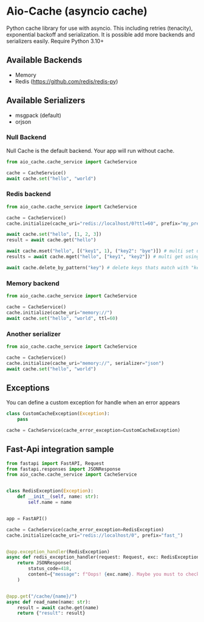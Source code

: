# Aio-Cache (asyncio cache)
Python cache library for use with asyncio. This including retries (tenacity), exponential backoff and serialization.
It is possible add more backends and serializers easily.
Require Python 3.10+


## Available Backends
* Memory
* Redis (https://github.com/redis/redis-py)

## Available Serializers
* msgpack (default)
* orjson


### Null Backend
Null Cache is the default backend. Your app will run without cache.
``` python
from aio_cache.cache_service import CacheService

cache = CacheService()
await cache.set("hello", "world")
```


### Redis backend
``` python
from aio_cache.cache_service import CacheService

cache = CacheService()
cache.initialize(cache_uri="redis://localhost/0?ttl=60", prefix="my_prefix")

await cache.set("hello", [1, 2, 3])
result = await cache.get("hello")

await cache.mset("hello", [("key1", 1), ("key2": "bye")]) # multi set using a pipeline
results = await cache.mget("hello", ["key1", "key2"]) # multi get using a pipeline

await cache.delete_by_pattern("key") # delete keys thats match with "key*"
```

### Memory backend
``` python
from aio_cache.cache_service import CacheService

cache = CacheService()
cache.initialize(cache_uri="memory://")
await cache.set("hello", "world", ttl=60)
```

### Another serializer
``` python
from aio_cache.cache_service import CacheService

cache = CacheService()
cache.initialize(cache_uri="memory://", serializer="json")
await cache.set("hello", "world")
```

## Exceptions
You can define a custom exception for handle when an error appears
```python
class CustomCacheException(Exception):
    pass

cache = CacheService(cache_error_exception=CustomCacheException)
```


## Fast-Api integration sample
```python
from fastapi import FastAPI, Request
from fastapi.responses import JSONResponse
from aio_cache.cache_service import CacheService


class RedisException(Exception):
    def __init__(self, name: str):
        self.name = name


app = FastAPI()

cache = CacheService(cache_error_exception=RedisException)
cache.initialize(cache_uri="redis://localhost/0", prefix="fast_")


@app.exception_handler(RedisException)
async def redis_exception_handler(request: Request, exc: RedisException):
    return JSONResponse(
        status_code=418,
        content={"message": f"Oops! {exc.name}. Maybe you must to check your redis..."},
    )


@app.get("/cache/{name}/")
async def read_name(name: str):
    result = await cache.get(name)
    return {"result": result}
```

